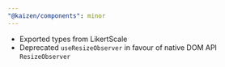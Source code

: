 ```yaml
---
"@kaizen/components": minor
---
```


- Exported types from LikertScale
- Deprecated `useResizeObserver` in favour of native DOM API `ResizeObserver`
